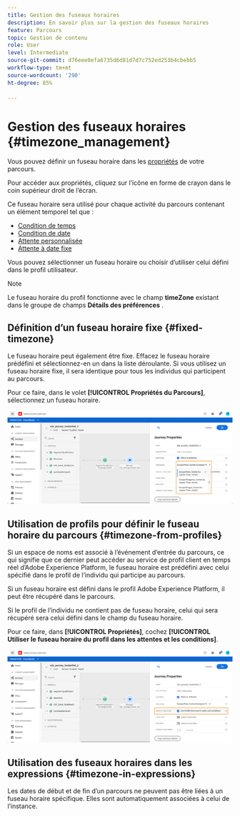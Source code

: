 ```yaml
---
title: Gestion des fuseaux horaires
description: En savoir plus sur la gestion des fuseaux horaires
feature: Parcours
topic: Gestion de contenu
role: User
level: Intermediate
source-git-commit: d76eee0efa6735d6d81d7d7c752ed253b4cbebb5
workflow-type: tm+mt
source-wordcount: '290'
ht-degree: 85%

---
```


# Gestion des fuseaux horaires {#timezone_management}

Vous pouvez définir un fuseau horaire dans les [propriétés](../building-journeys/journey-gs.md#change-properties) de votre parcours.

Pour accéder aux propriétés, cliquez sur l’icône en forme de crayon dans le coin supérieur droit de l’écran.

Ce fuseau horaire sera utilisé pour chaque activité du parcours contenant un élément temporel tel que :

* [Condition de temps](../building-journeys/condition-activity.md#time_condition)
* [Condition de date](../building-journeys/condition-activity.md#date_condition)
* [Attente personnalisée](../building-journeys/wait-activity.md#custom)
* [Attente à date fixe](../building-journeys/wait-activity.md#fixed_date)

Vous pouvez sélectionner un fuseau horaire ou choisir d’utiliser celui défini dans le profil utilisateur.

>[!NOTE]
>
>Le fuseau horaire du profil fonctionne avec le champ **timeZone** existant dans le groupe de champs **Détails des préférences** .

## Définition d’un fuseau horaire fixe {#fixed-timezone}

Le fuseau horaire peut également être fixe. Effacez le fuseau horaire prédéfini et sélectionnez-en un dans la liste déroulante. Si vous utilisez un fuseau horaire fixe, il sera identique pour tous les individus qui participent au parcours.

Pour ce faire, dans le volet **[!UICONTROL Propriétés du Parcours]**, sélectionnez un fuseau horaire.

![](../assets/journey72.png)

## Utilisation de profils pour définir le fuseau horaire du parcours {#timezone-from-profiles}

Si un espace de noms est associé à l’événement d’entrée du parcours, ce qui signifie que ce dernier peut accéder au service de profil client en temps réel d’Adobe Experience Platform, le fuseau horaire est prédéfini avec celui spécifié dans le profil de l’individu qui participe au parcours.

Si un fuseau horaire est défini dans le profil Adobe Experience Platform, il peut être récupéré dans le parcours.

Si le profil de l’individu ne contient pas de fuseau horaire, celui qui sera récupéré sera celui défini dans le champ du fuseau horaire.

Pour ce faire, dans **[!UICONTROL Propriétés]**, cochez **[!UICONTROL Utiliser le fuseau horaire du profil dans les attentes et les conditions]**.

![](../assets/journey73.png)

## Utilisation des fuseaux horaires dans les expressions {#timezone-in-expressions}

Les dates de début et de fin d’un parcours ne peuvent pas être liées à un fuseau horaire spécifique. Elles sont automatiquement associées à celui de l’instance.
